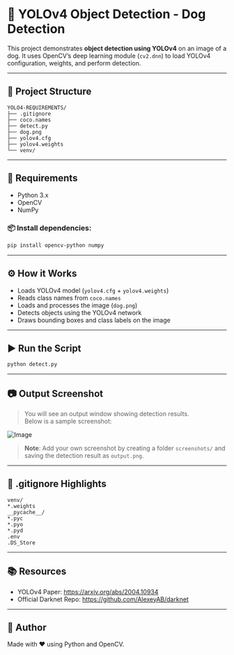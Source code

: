 # 🐶 YOLOv4 Object Detection - Dog Detection

This project demonstrates **object detection using YOLOv4** on an image of a dog. It uses OpenCV’s deep learning module (`cv2.dnn`) to load YOLOv4 configuration, weights, and perform detection.

---

## 📁 Project Structure

```
YOLO4-REQUIREMENTS/
├── .gitignore
├── coco.names
├── detect.py
├── dog.png
├── yolov4.cfg
├── yolov4.weights
└── venv/
```

---

## 🚀 Requirements

- Python 3.x
- OpenCV
- NumPy

### 📦 Install dependencies:
```bash
pip install opencv-python numpy
```

---

## ⚙️ How it Works

- Loads YOLOv4 model (`yolov4.cfg` + `yolov4.weights`)
- Reads class names from `coco.names`
- Loads and processes the image (`dog.png`)
- Detects objects using the YOLOv4 network
- Draws bounding boxes and class labels on the image

---

## ▶️ Run the Script

```bash
python detect.py
```

---

## 📷 Output Screenshot

> You will see an output window showing detection results.  
> Below is a sample screenshot:

![Image](https://github.com/user-attachments/assets/598bc9f5-db5b-4498-ab01-859efdf88536)

> **Note**: Add your own screenshot by creating a folder `screenshots/` and saving the detection result as `output.png`.

---

## 🧾 .gitignore Highlights

```gitignore
venv/
*.weights
__pycache__/
*.pyc
*.pyo
*.pyd
.env
.DS_Store
```

---

## 📚 Resources

- YOLOv4 Paper: https://arxiv.org/abs/2004.10934
- Official Darknet Repo: https://github.com/AlexeyAB/darknet

---

## 📌 Author

Made with ❤️ using Python and OpenCV.


